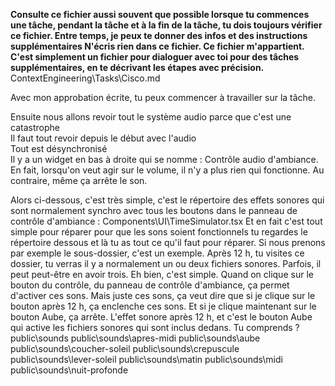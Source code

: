 
**Consulte ce fichier aussi souvent que possible lorsque tu commences une tâche, pendant la tâche et à la fin de la tâche, tu dois toujours vérifier ce fichier. Entre temps, je peux te donner des infos et des instructions supplémentaires N'écris rien dans ce fichier. Ce fichier m'appartient. C'est simplement un fichier pour dialoguer avec toi pour des tâches supplémentaires, en te décrivant les étapes avec précision.**
ContextEngineering\Tasks\Cisco.md


Avec mon approbation écrite, tu peux commencer à travailler sur la tâche.

Ensuite nous allons revoir tout le système audio parce que c'est une catastrophe  
Il faut tout revoir depuis le début avec l'audio  
Tout est désynchronisé  
Il y a un widget en bas à droite qui se nomme : Contrôle audio d'ambiance. En fait, lorsqu'on veut agir sur le volume, il n'y a plus rien qui fonctionne. Au contraire, même ça arrête le son. 

Alors ci-dessous, c'est très simple, c'est le répertoire des effets sonores qui sont normalement synchro avec tous les boutons dans le panneau de contrôle d'ambiance : Components\UI\TimeSimulator.tsx
Et en fait c'est tout simple pour réparer pour que les sons soient fonctionnels tu regardes le répertoire dessous et là tu as tout ce qu'il faut pour réparer. Si nous prenons par exemple le sous-dossier, c'est un exemple. Après 12 h, tu visites ce dossier, tu verras il y a normalement un ou deux fichiers sonores. Parfois, il peut peut-être en avoir trois. Eh bien, c'est simple. Quand on clique sur le bouton du contrôle, du panneau de contrôle d'ambiance, ça permet d'activer ces sons. Mais juste ces sons, ça veut dire que si je clique sur le bouton après 12 h, ça enclenche ces sons. Et si je clique maintenant sur le bouton Aube, ça arrête. L'effet sonore après 12 h, et c'est le bouton Aube qui active les fichiers sonores qui sont inclus dedans. Tu comprends ? 
public\sounds
public\sounds\apres-midi
public\sounds\aube
public\sounds\coucher-soleil
public\sounds\crepuscule
public\sounds\lever-soleil
public\sounds\matin
public\sounds\midi
public\sounds\nuit-profonde























































